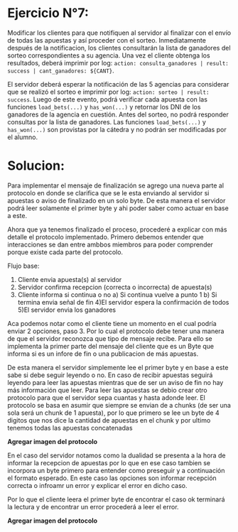 # Ejercicio N°7:
Modificar los clientes para que notifiquen al servidor al finalizar con el envío de todas las apuestas y así proceder con el sorteo.
Inmediatamente después de la notificacion, los clientes consultarán la lista de ganadores del sorteo correspondientes a su agencia.
Una vez el cliente obtenga los resultados, deberá imprimir por log: `action: consulta_ganadores | result: success | cant_ganadores: ${CANT}`.

El servidor deberá esperar la notificación de las 5 agencias para considerar que se realizó el sorteo e imprimir por log: `action: sorteo | result: success`.
Luego de este evento, podrá verificar cada apuesta con las funciones `load_bets(...)` y `has_won(...)` y retornar los DNI de los ganadores de la agencia en cuestión. Antes del sorteo, no podrá responder consultas por la lista de ganadores.
Las funciones `load_bets(...)` y `has_won(...)` son provistas por la cátedra y no podrán ser modificadas por el alumno.

# Solucion:

Para implementar el mensaje de finalización se agrego una nueva parte al protocolo en donde se clarifica que se le esta enviando al servidor si apuestas o aviso de finalizado en un solo byte. De esta manera el servidor podrá leer solamente el primer byte y ahi poder saber como actuar en base a este.

Ahora que ya tenemos finalizado el proceso, procederé a explicar con más detalle el protocolo implementado. Primero debemos entender que interacciones se dan entre ambbos miembros para poder comprender porque existe cada parte del protocolo.

Flujo base:

1) Cliente envia apuesta(s) al servidor
2) Servidor confirma recepcion (correcta o incorrecta) de apuesta(s)
3) Cliente informa si continua o no
  a) Si continua vuelve a punto 1
  b) Si termina envia señal de fin
4)El servidor espera la confirmación de todos
5)El servidor envia los ganadores

Aca podemos notar como el cliente tiene un momento en el cual podría enviar 2 opciones, paso 3. Por lo cual el protocolo debe tener una manera de que el servidor reconozca que tipo de mensaje recibe. Para ello se implementa la primer parte del mensaje del cliente que es un Byte que informa si es un infore de fin o una publicacion de más apuestas.

De esta manera el servidor simplemente lee el primer byte y en base a este sabe si debe seguir leyendo o no. En caso de recibir apuestas seguirá leyendo para leer las apuestas mientras que de ser un aviso de fin no hay más información que leer. Para leer las apuestas se debio crear otro protocolo para que el servidor sepa cuantas y hasta adonde leer. El protocolo se basa en asumir que siempre se envian de a chunks (de ser una sola será un chunk de 1 apuesta), por lo que primero se lee un byte de 4 digitos que nos dice la cantidad de apuestas en el chunk y por ultimo tenemos todas las apuestas concatenadas

**Agregar imagen del protocolo**

En el caso del servidor notamos como la dualidad se presenta a la hora de informar la recepcion de apuestas por lo que en ese caso tambien se incorpora un byte primero para entender como preseguir y a continuación el formato esperado. En este caso las opciones son informar recepción correcta o infroamr un error y explicar el error en dicho caso.

Por lo que el cliente leera el primer byte de encontrar el caso ok terminará la lectura y de encontrar un error procederá a leer el error.

**Agregar imagen del protocolo**
